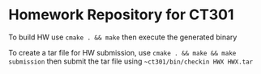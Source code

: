 # Homework Repository for CT301
To build HW use `cmake . && make` then execute the generated binary

To create a tar file for HW submission, use `cmake . && make && make submission` then submit the tar file using `~ct301/bin/checkin HWX HWX.tar`